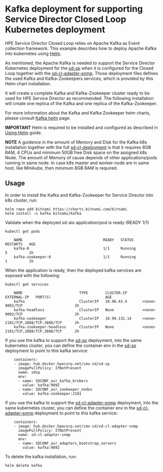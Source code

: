 Kafka deployment for supporting Service Director Closed Loop Kubernetes deployment
==========================

HPE Service Director Closed Loop relies on Apache Kafka as Event collection framework. This example describes how to deploy Apache Kafka into kubernetes using [Helm](https://helm.sh/).

As mentioned, the Apache Kafka is needed to support the Service Director Kubernetes deployment for the [sd-sp](../../deployments/sd-sp) when it is configured for the Closed Loop together with the [sd-cl-adapter-snmp](../../deployments/sd-cl-adapter-snmp). Those deployment files defines the used Kafka and Kafka-Zookeepers services, which is provided by this Helm chart installation.

It will create a complete Kafka and Kafka-Zookeeper cluster ready to be used for HPE Service Director as recommended. The following installation will create one replica of the Kafka and one replica of the Kafka-Zookeeper.

For more information about the Kafka and Kafka Zookeeper helm charts, please consult [Kafka helm](https://github.com/bitnami/charts/tree/master/bitnami/kafka) page.

**IMPORTANT** Helm is required to be installed and configured as described in [Using Helm](https://helm.sh/docs/using_helm/) guide.

**NOTE** A guidence in the amount of Memory and Disk for the Kafka k8s installation together with the full [sd-cl-deployment](../sd-cl-deployment) is that it requires 8GB RAM, 4 CPUs and minimum 50GB free Disk space on the assigned k8s Node. The amount of Memory of cause depends of other applications/pods running in same node. In case k8s master and worker-node are in same host, like Minikube, then minimum 8GB RAM is required.

Usage
-----

In order to install the Kafka and Kafka-Zookeeper for Service Director into k8s cluster, run:

    helm repo add bitnami https://charts.bitnami.com/bitnami
    helm install -n kafka bitnami/kafka

Validate when the deployed sd-aio application/pod is ready (READY 1/1)

    kubectl get pods

```
    NAME                                     READY   STATUS             RESTARTS   AGE
    kafka-0                                  1/1     Running            5          2h
    kafka-zookeeper-0                        1/1     Running            1          2h
```

When the application is ready, then the deployed kafka services are exposed with the following:

    kubectl get services
       
```
    NAME                          TYPE        CLUSTER-IP       EXTERNAL-IP   PORT(S)                         AGE
    kafka                         ClusterIP   10.96.43.4       <none>        9092/TCP                        2h
    kafka-headless                ClusterIP   None             <none>        9092/TCP                        2h
    kafka-zookeeper               ClusterIP   10.99.132.14     <none>        2181/TCP,2888/TCP,3888/TCP      2h
    kafka-zookeeper-headless      ClusterIP   None             <none>        2181/TCP,2888/TCP,3888/TCP      2h
```

If you use the kafka to support the [sd-sp](../../deployments/sd-sp) deployment, into the same kubernetes cluster, you can define the container env in the [sd-sp](../../deployments/sd-sp) deployment to point to this kafka service:

```
    containers:  
    - image: hub.docker.hpecorp.net/cms-sd/sd-sp
      imagePullPolicy: IfNotPresent
      name: sdsp
      env:
      - name: SDCONF_asr_kafka_brokers
        value: kafka:9092
      - name: SDCONF_asr_zookeeper_nodes
        value: kafka-zookeeper:2181
```

If you use the kafka to support the [sd-cl-adapter-snmp](../../deployments/sd-cl-adapter-snmp) deployment, into the same kubernetes cluster, you can define the container env in the [sd-cl-adapter-snmp](../../deployments/sd-cl-adapter-snmp) deployment to point to this kafka service:

```
    containers:
    - image: hub.docker.hpecorp.net/cms-sd/sd-cl-adapter-snmp
      imagePullPolicy: IfNotPresent
      name: sd-cl-adapter-snmp
      env:
      - name: SDCONF_asr_adapters_bootstrap_servers
        value: kafka:9092
```

To delete the kafka installation, run:

    helm delete kafka
